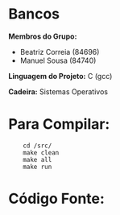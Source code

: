 # Bancos

**Membros do Grupo:**
- Beatriz Correia (84696)
- Manuel Sousa (84740)

**Linguagem do Projeto:** C (gcc) <br/>

**Cadeira:** Sistemas Operativos

Para Compilar:
==========

```
    cd /src/
    make clean
    make all
    make run
```

Código Fonte:
==========


